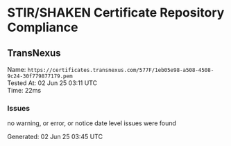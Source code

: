 # STIR/SHAKEN Certificate Repository Compliance

## TransNexus

Name: `https://certificates.transnexus.com/577F/1eb05e98-a508-4508-9c24-30f779877179.pem`\
Tested At: 02 Jun 25 03:11 UTC\
Time: 22ms

### Issues

no warning, or error, or notice date level issues were found

Generated: 02 Jun 25 03:45 UTC